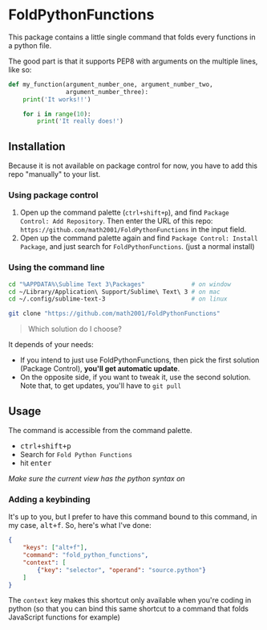 # FoldPythonFunctions

This package contains a little single command that folds every functions in a python file.

The good part is that it supports PEP8 with arguments on the multiple lines, like so:

```python
def my_function(argument_number_one, argument_number_two,
                argument_number_three):
    print('It works!!')

    for i in range(10):
        print('It really does!')
```

## Installation

Because it is not available on package control for now, you have to add this repo "manually" to your list.

### Using package control

1. Open up the command palette (`ctrl+shift+p`), and find `Package Control: Add Repository`. Then enter the URL of this repo: `https://github.com/math2001/FoldPythonFunctions` in the input field.
2. Open up the command palette again and find `Package Control: Install Package`, and just search for `FoldPythonFunctions`. (just a normal install)

### Using the command line

```bash
cd "%APPDATA%\Sublime Text 3\Packages"             # on window
cd ~/Library/Application\ Support/Sublime\ Text\ 3 # on mac
cd ~/.config/sublime-text-3                        # on linux

git clone "https://github.com/math2001/FoldPythonFunctions"
```

> Which solution do I choose?

It depends of your needs:

- If you intend to just use FoldPythonFunctions, then pick the first solution (Package Control), **you'll get automatic update**.
- On the opposite side, if you want to tweak it, use the second solution. Note that, to get updates, you'll have to `git pull`

## Usage


The command is accessible from the command palette. 

- <kbd>ctrl+shift+p</kbd>
- Search for `Fold Python Functions`
- hit <kbd>enter</kbd>

*Make sure the current view has the python syntax on*


### Adding a keybinding

It's up to you, but I prefer to have this command bound to this command, in my case, <kbd>alt+f</kbd>. So, here's what I've done:


```json
{
    "keys": ["alt+f"],
    "command": "fold_python_functions",
    "context": [
        {"key": "selector", "operand": "source.python"}
    ]
}
```

The `context` key makes this shortcut only available when you're coding in python (so that you can bind this same shortcut to a command that folds JavaScript functions for example)
